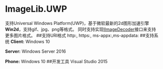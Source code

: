 # ImageLib.UWP
  支持Universal Windows Platform(UWP)，基于微软最新的2d图形加速引擎**Win2d**，支持gif、jpg、png等格式。
  同时支持实现[IImageDecoder](https://github.com/chenrensong/ImageLib.UWP/blob/master/ImageLib/IO/IImageDecoder.cs)接口来支持更多图片格式。
##支持URI格式
  http:, https:, ms-appx:,ms-appdata:
##支持系统
  **Client:** Windows 10
  
  **Server:** Windows Server 2016 
  
  **Phone:**  Windows 10 
##开发工具
  Visual Studio 2015 
